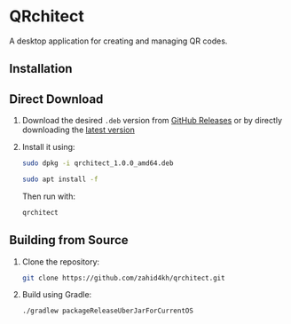 # QRchitect

A desktop application for creating and managing QR codes.

## Installation

## Direct Download

1. Download the desired `.deb` version from [GitHub Releases](https://github.com/zahid4kh/qrchitect/releases)
or by directly downloading the [latest version](https://github.com/zahid4kh/qrchitect/releases/download/v1.0.0/qrchitect_1.0.0_amd64.deb)

2. Install it using:
   ```bash
   sudo dpkg -i qrchitect_1.0.0_amd64.deb
   ```
   ```bash
   sudo apt install -f
   ```
   Then run with:
   ```bash
   qrchitect
   ```

## Building from Source

1. Clone the repository:
    ```bash
    git clone https://github.com/zahid4kh/qrchitect.git
    ```
2. Build using Gradle:
    ```bash
    ./gradlew packageReleaseUberJarForCurrentOS
    ```
